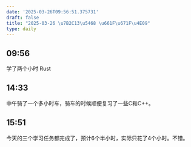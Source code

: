 ```yaml
---
date: '2025-03-26T09:56:51.375731'
draft: false
title: "2025-03-26 \u7B2C13\u5468 \u661F\u671F\u4E09"
type: daily
---
```


## 09:56

学了两个小时 Rust


## 14:33

中午骑了一个多小时车，骑车的时候顺便复习了一些C和C++。


## 15:51

今天的三个学习任务都完成了，预计6个半小时，实际只花了4个小时。不错。

